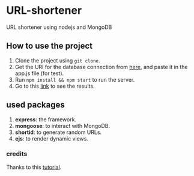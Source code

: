 # URL-shortener
URL shortener using nodejs and MongoDB

## How to use the project
1. Clone the project using `git clone`.
2. Get the URI for the database connection from [here](https://www.mongodb.com/cloud/atlas), and paste it in the app.js file (for test).
3. Run `npm install && npm start` to run the server.
4. Go to this [link](http://localhost:3000/) to see the results.

## used packages
1. **express**: the framework.
2. **mongoose**: to interact with MongoDB.
3. **shortid**: to generate random URLs.
4. **ejs**: to render dynamic views.


### credits
Thanks to this [tutorial](https://www.youtube.com/watch?v=SLpUKAGnm-g).
